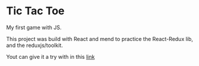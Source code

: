 # Tic Tac Toe

My first game with JS.

This project was build with React and mend to practice the React-Redux lib, and the reduxjs/toolkit.

Yout can give it a try with in this [link]()
